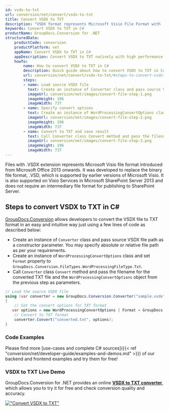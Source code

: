 ```yaml
---
id: vsdx-to-txt
url: conversion/net/convert/vsdx-to-txt
title: Convert VSDX to TXT
description: "VSDX format represents Microsoft Visio File Format with .vsdx extension. Learn how to convert VSDX to TXT file programmatically in C# language using GroupDocs.Conversion for .NET library."
keywords: Convert VSDX to TXT in C#
productName: GroupDocs.Conversion for .NET
structuredData:
    productCode: conversion
    productPlatform: net
    appName: Convert VSDX to TXT in C#
    appDescription: Convert VSDX to TXT natively with high performance using C# language and server side GroupDocs.Conversion for .NET APIs, without the use of any software like Microsoft or Open Office.
    howTo:
        name: How to convert VSDX to TXT in C# 
        description: Quick guide about how to convert VSDX to TXT in C# with high performance and accuracy.
        url: conversion/net/convert/vsdx-to-txt/#steps-to-convert-vsdx-to-txt-in-c
        steps:
        - name: Load source VSDX file 
          text: Create an instance of Converter class and pass source VSDX file path as a constructor parameter. You may specify absolute or relative file path as per your requirements. 
          imageUrl: conversion/net/images/convert-file-step-1.png
          imageHeight: 196
          imageWidth: 737
        - name: Specify convert options 
          text: Create an instance of WordProcessingConvertOptions class.
          imageUrl: conversion/net/images/convert-file-step-2.png
          imageHeight: 196
          imageWidth: 737
        - name: Convert to TXT and save result 
          text: Call Converter class Convert method and pass the filename for the converted HTML file and the WordProcessingConvertOptions object from the previous step as parameters.
          imageUrl: conversion/net/images/convert-file-step-3.png
          imageHeight: 196
          imageWidth: 737
---
```


Files with .VSDX extension represents Microsoft Visio file format introduced from Microsoft Office 2013 onwards. It was developed to replace the binary file format, .VSD, which is supported by earlier versions of Microsoft Visio. It is also supported on Visio Services in Microsoft SharePoint Server 2013 and does not require an intermediary file format for publishing to SharePoint Server.

## Steps to convert VSDX to TXT in C#

[GroupDocs.Conversion](https://products.groupdocs.com/conversion/net) allows developers to convert the VSDX file to TXT format in an easy and intuitive way just using a few lines of code as described below:

* Create an instance of `Converter` class and pass source VSDX file path as a constructor parameter. You may specify absolute or relative file path as per your requirements. 
* Create an instance of `WordProcessingConvertOptions` class and set `Format` property to `GroupDocs.Conversion.FileTypes.WordProcessingFileType.Txt`.
* Call `Converter` class `Convert` method and pass the filename for the converted TXT file and the `WordProcessingConvertOptions` object from the previous step as parameters.

```csharp
// Load the source VSDX file
using (var converter = new GroupDocs.Conversion.Converter("sample.vsdx"))
{
    // Set the convert options for TXT format
   var options = new WordProcessingConvertOptions { Format = GroupDocs.Conversion.FileTypes.WordProcessingFileType.Txt };
    // Convert to TXT format
    converter.Convert("converted.txt", options);
}
```

### Code Examples

Please find more [use-cases and complete C# sources]({{< ref "conversion/net/developer-guide/examples-and-demos.md" >}}) of our backend and frontend examples and try them for free!

### VSDX to TXT Live Demo

GroupDocs.Conversion for .NET provides an online [**VSDX to TXT converter**](https://products.groupdocs.app/conversion/vsdx-to-txt), which allows you to try it for free and check conversion quality and accuracy.

[!["Convert VSDX to TXT"](conversion/net/images/convert-to-txt/convert-vsdx-to-txt.png)](https://products.groupdocs.app/conversion/vsdx-to-txt)